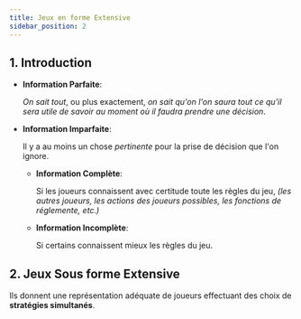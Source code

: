 ```yaml
---
title: Jeux en forme Extensive
sidebar_position: 2
---
```


## 1. Introduction

- **Information Parfaite**:

  _On sait tout_, ou plus exactement, _on sait qu'on l'on saura tout ce qu'il sera utile de savoir au moment où il faudra prendre une décision_.

- **Information Imparfaite**:

  Il y a au moins un chose _pertinente_ pour la prise de décision que l'on ignore.

  - **Information Complète**:

    Si les joueurs connaissent avec certitude toute les règles du jeu, _(les autres joueurs, les actions des joueurs possibles, les fonctions de réglemente, etc.)_

  - **Information Incomplète**:

    Si certains connaissent mieux les règles du jeu.

## 2. Jeux Sous forme Extensive

Ils donnent une représentation adéquate de joueurs effectuant des choix de **stratégies simultanés**.
